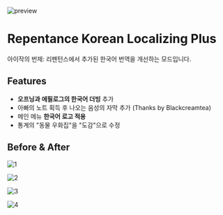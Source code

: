 ![preview](https://github.com/sawalk/Korean-Localizing-Plus/assets/76607639/15796204-d201-4448-b21f-549be0348381)

# Repentance Korean Localizing Plus
아이작의 번제: 리펜턴스에서 추가된 한국어 번역을 개선하는 모드입니다.


## Features
 * **오프닝과 에필로그의 한국어 더빙** 추가
 * 아빠의 노트 획득 후 나오는 음성의 자막 추가 (Thanks by Blackcreamtea)
 * 메인 메뉴 **한국어 로고 적용**
 * 통계의 "동물 우화집"을 "도감"으로 수정
## Before & After
![1](https://github.com/sawalk/Korean-Localizing-Plus/assets/76607639/4788bc1f-88f0-4028-baa9-949272861dbd)

![2](https://github.com/sawalk/Korean-Localizing-Plus/assets/76607639/dd9f7409-0e47-48db-8faf-412b9b1bd08a)

![3](https://github.com/sawalk/Korean-Localizing-Plus/assets/76607639/e044194d-d090-450b-ac7a-8c4a9c30aa6a)

![4](https://github.com/sawalk/Korean-Localizing-Plus/assets/76607639/ca51b131-48c2-4b91-b893-1bb40d3413e6)
